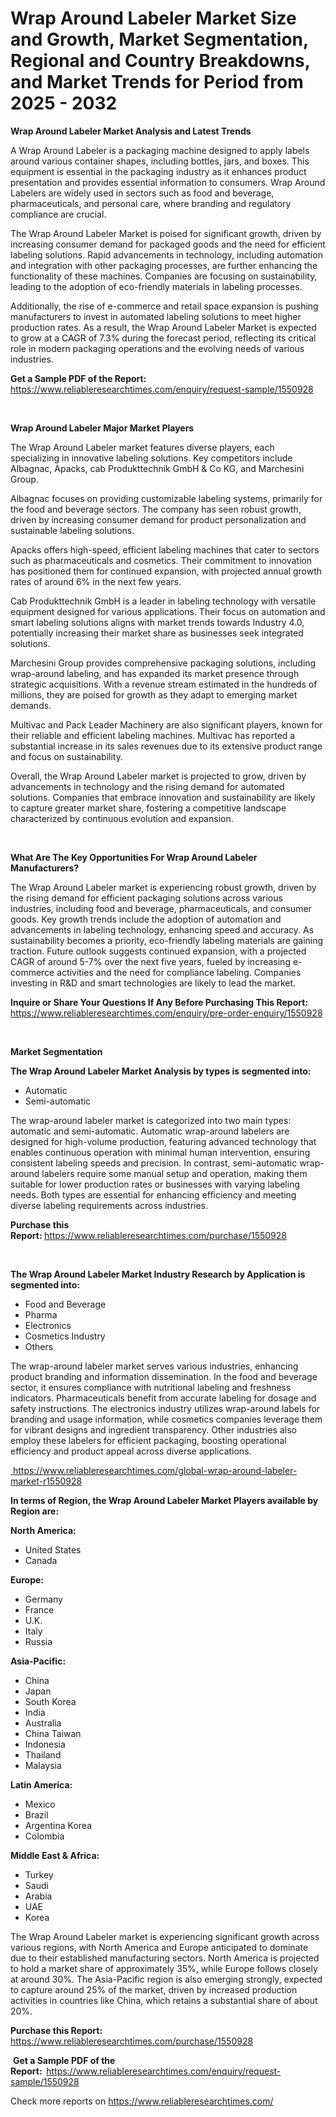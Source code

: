 <p><h1>Wrap Around Labeler Market Size and Growth, Market Segmentation, Regional and Country Breakdowns, and Market Trends for Period from 2025 -  2032</h1></p><p><strong>Wrap Around Labeler Market Analysis and Latest Trends</strong></p>
<p><p>A Wrap Around Labeler is a packaging machine designed to apply labels around various container shapes, including bottles, jars, and boxes. This equipment is essential in the packaging industry as it enhances product presentation and provides essential information to consumers. Wrap Around Labelers are widely used in sectors such as food and beverage, pharmaceuticals, and personal care, where branding and regulatory compliance are crucial.</p><p>The Wrap Around Labeler Market is poised for significant growth, driven by increasing consumer demand for packaged goods and the need for efficient labeling solutions. Rapid advancements in technology, including automation and integration with other packaging processes, are further enhancing the functionality of these machines. Companies are focusing on sustainability, leading to the adoption of eco-friendly materials in labeling processes. </p><p>Additionally, the rise of e-commerce and retail space expansion is pushing manufacturers to invest in automated labeling solutions to meet higher production rates. As a result, the Wrap Around Labeler Market is expected to grow at a CAGR of 7.3% during the forecast period, reflecting its critical role in modern packaging operations and the evolving needs of various industries.</p></p>
<p><strong>Get a Sample PDF of the Report:&nbsp;</strong> <a href="https://www.reliableresearchtimes.com/enquiry/request-sample/1550928?utm_campaign=2455&utm_medium=2&utm_source=Github&utm_content=ia&utm_term=16022025&utm_id=wrap-around-labeler">https://www.reliableresearchtimes.com/enquiry/request-sample/1550928</a></p>
<p>&nbsp;</p>
<p><strong>Wrap Around Labeler Major Market Players</strong></p>
<p><p>The Wrap Around Labeler market features diverse players, each specializing in innovative labeling solutions. Key competitors include Albagnac, Apacks, cab Produkttechnik GmbH & Co KG, and Marchesini Group. </p><p>Albagnac focuses on providing customizable labeling systems, primarily for the food and beverage sectors. The company has seen robust growth, driven by increasing consumer demand for product personalization and sustainable labeling solutions.</p><p>Apacks offers high-speed, efficient labeling machines that cater to sectors such as pharmaceuticals and cosmetics. Their commitment to innovation has positioned them for continued expansion, with projected annual growth rates of around 6% in the next few years.</p><p>Cab Produkttechnik GmbH is a leader in labeling technology with versatile equipment designed for various applications. Their focus on automation and smart labeling solutions aligns with market trends towards Industry 4.0, potentially increasing their market share as businesses seek integrated solutions.</p><p>Marchesini Group provides comprehensive packaging solutions, including wrap-around labeling, and has expanded its market presence through strategic acquisitions. With a revenue stream estimated in the hundreds of millions, they are poised for growth as they adapt to emerging market demands.</p><p>Multivac and Pack Leader Machinery are also significant players, known for their reliable and efficient labeling machines. Multivac has reported a substantial increase in its sales revenues due to its extensive product range and focus on sustainability.</p><p>Overall, the Wrap Around Labeler market is projected to grow, driven by advancements in technology and the rising demand for automated solutions. Companies that embrace innovation and sustainability are likely to capture greater market share, fostering a competitive landscape characterized by continuous evolution and expansion.</p></p>
<p>&nbsp;</p>
<p><strong>What Are The Key Opportunities For Wrap Around Labeler Manufacturers?</strong></p>
<p><p>The Wrap Around Labeler market is experiencing robust growth, driven by the rising demand for efficient packaging solutions across various industries, including food and beverage, pharmaceuticals, and consumer goods. Key growth trends include the adoption of automation and advancements in labeling technology, enhancing speed and accuracy. As sustainability becomes a priority, eco-friendly labeling materials are gaining traction. Future outlook suggests continued expansion, with a projected CAGR of around 5-7% over the next five years, fueled by increasing e-commerce activities and the need for compliance labeling. Companies investing in R&D and smart technologies are likely to lead the market.</p></p>
<p><strong>Inquire or Share Your Questions If Any Before Purchasing This Report:</strong> <a href="https://www.reliableresearchtimes.com/enquiry/pre-order-enquiry/1550928?utm_campaign=2455&utm_medium=2&utm_source=Github&utm_content=ia&utm_term=16022025&utm_id=wrap-around-labeler">https://www.reliableresearchtimes.com/enquiry/pre-order-enquiry/1550928</a></p>
<p>&nbsp;</p>
<p><strong>Market Segmentation</strong></p>
<p><strong>The Wrap Around Labeler Market Analysis by types is segmented into:</strong></p>
<p><ul><li>Automatic</li><li>Semi-automatic</li></ul></p>
<p><p>The wrap-around labeler market is categorized into two main types: automatic and semi-automatic. Automatic wrap-around labelers are designed for high-volume production, featuring advanced technology that enables continuous operation with minimal human intervention, ensuring consistent labeling speeds and precision. In contrast, semi-automatic wrap-around labelers require some manual setup and operation, making them suitable for lower production rates or businesses with varying labeling needs. Both types are essential for enhancing efficiency and meeting diverse labeling requirements across industries.</p></p>
<p><strong>Purchase this Report:&nbsp;</strong><a href="https://www.reliableresearchtimes.com/purchase/1550928?utm_campaign=2455&utm_medium=2&utm_source=Github&utm_content=ia&utm_term=16022025&utm_id=wrap-around-labeler">https://www.reliableresearchtimes.com/purchase/1550928</a></p>
<p>&nbsp;</p>
<p><strong>The Wrap Around Labeler Market Industry Research by Application is segmented into:</strong></p>
<p><ul><li>Food and Beverage</li><li>Pharma</li><li>Electronics</li><li>Cosmetics Industry</li><li>Others</li></ul></p>
<p><p>The wrap-around labeler market serves various industries, enhancing product branding and information dissemination. In the food and beverage sector, it ensures compliance with nutritional labeling and freshness indicators. Pharmaceuticals benefit from accurate labeling for dosage and safety instructions. The electronics industry utilizes wrap-around labels for branding and usage information, while cosmetics companies leverage them for vibrant designs and ingredient transparency. Other industries also employ these labelers for efficient packaging, boosting operational efficiency and product appeal across diverse applications.</p></p>
<p><a href="https://www.reliableresearchtimes.com/global-wrap-around-labeler-market-r1550928?utm_campaign=2455&utm_medium=2&utm_source=Github&utm_content=ia&utm_term=16022025&utm_id=wrap-around-labeler">&nbsp;https://www.reliableresearchtimes.com/global-wrap-around-labeler-market-r1550928</a></p>
<p><strong>In terms of Region, the Wrap Around Labeler Market Players available by Region are:</strong></p>
<p>
    <p> <strong> North America: </strong>
        <ul>
            <li>United States</li>
            <li>Canada</li>
        </ul>
        </p> 
    <p> <strong> Europe: </strong>
        <ul>
            <li>Germany</li>
            <li>France</li>
            <li>U.K.</li>
            <li>Italy</li>
            <li>Russia</li>
        </ul>
        </p> 
    <p> <strong> Asia-Pacific: </strong>
        <ul>
            <li>China</li>
            <li>Japan</li>
            <li>South Korea</li>
            <li>India</li>
            <li>Australia</li>
            <li>China Taiwan</li>
            <li>Indonesia</li>
            <li>Thailand</li>
            <li>Malaysia</li>
        </ul>
        </p> 
    <p> <strong> Latin America: </strong>
        <ul>
            <li>Mexico</li>
            <li>Brazil</li>
            <li>Argentina Korea</li>
            <li>Colombia</li>
        </ul>
        </p> 
    <p> <strong> Middle East & Africa: </strong>
        <ul>
            <li>Turkey</li>
            <li>Saudi</li>
            <li>Arabia</li>
            <li>UAE</li>
            <li>Korea</li>
        </ul>
    </p>
    </p>
<p><p>The Wrap Around Labeler market is experiencing significant growth across various regions, with North America and Europe anticipated to dominate due to their established manufacturing sectors. North America is projected to hold a market share of approximately 35%, while Europe follows closely at around 30%. The Asia-Pacific region is also emerging strongly, expected to capture around 25% of the market, driven by increased production activities in countries like China, which retains a substantial share of about 20%.</p></p>
<p><strong>Purchase this Report: </strong><a href="https://www.reliableresearchtimes.com/purchase/1550928?utm_campaign=2455&utm_medium=2&utm_source=Github&utm_content=ia&utm_term=16022025&utm_id=wrap-around-labeler">https://www.reliableresearchtimes.com/purchase/1550928</a></p>
<p>&nbsp;<strong>Get a Sample PDF of the Report:&nbsp;&nbsp;</strong><a href="https://www.reliableresearchtimes.com/enquiry/request-sample/1550928?utm_campaign=2455&utm_medium=2&utm_source=Github&utm_content=ia&utm_term=16022025&utm_id=wrap-around-labeler">https://www.reliableresearchtimes.com/enquiry/request-sample/1550928</a></p>
<p><strong></strong></p>
<p>Check more reports on <a href="https://www.reliableresearchtimes.com/?utm_campaign=2455&utm_medium=2&utm_source=Github&utm_content=ia&utm_term=16022025&utm_id=wrap-around-labeler">https://www.reliableresearchtimes.com/</a></p>